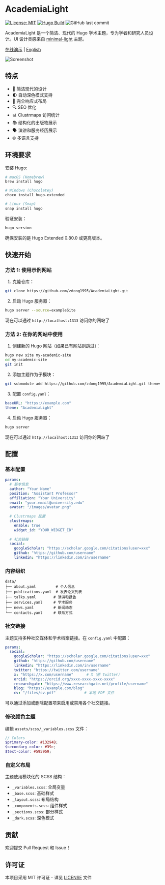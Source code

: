 # AcademiaLight

[![License: MIT](https://img.shields.io/badge/License-MIT-yellow.svg)](https://opensource.org/licenses/MIT) [![Hugo Build](https://github.com/zdong1995/AcademiaLight/actions/workflows/hugo.yml/badge.svg)](https://github.com/zdong1995/AcademiaLight/actions/workflows/hugo.yml) ![GitHub last commit](https://img.shields.io/github/last-commit/zdong1995/AcademiaLight)

AcademiaLight 是一个简洁、现代的 Hugo 学术主题，专为学者和研究人员设计。UI 设计灵感来自 [minimal-light](https://github.com/yaoyao-liu/minimal-light) 主题。

[在线演示](https://academialight.netlify.app) | [English](README.md)

![Screenshot](images/screenshot.png)

## 特点

- 🎨 简洁现代的设计
- 🌓 自动深色模式支持
- 📱 完全响应式布局
- 🔍 SEO 优化
- 📊 Clustrmaps 访问统计
- 📚 结构化的出版物展示
- 🗣️ 演讲和服务经历展示
- 🌐 多语言支持

## 环境要求

安装 Hugo:
```bash
# macOS (Homebrew)
brew install hugo

# Windows (Chocolatey)
choco install hugo-extended

# Linux (Snap)
snap install hugo
```

验证安装：
```bash
hugo version
```

确保安装的是 Hugo Extended 0.80.0 或更高版本。

## 快速开始

### 方法 1: 使用示例网站

1. 克隆仓库：
```bash
git clone https://github.com/zdong1995/AcademiaLight.git
```

2. 启动 Hugo 服务器：
```bash
hugo server --source=exampleSite
```

现在可以通过 `http://localhost:1313` 访问你的网站了

### 方法 2: 在你的网站中使用

1. 创建新的 Hugo 网站（如果已有网站则跳过）：
```bash
hugo new site my-academic-site
cd my-academic-site
git init
```

2. 添加主题作为子模块：
```bash
git submodule add https://github.com/zdong1995/AcademiaLight.git themes/AcademiaLight
```

3. 配置 `config.yaml`：
```yaml
baseURL: "https://example.com"
theme: "AcademiaLight"
```

4. 启动 Hugo 服务器：
```bash
hugo server
```

现在可以通过 `http://localhost:1313` 访问你的网站了

## 配置

### 基本配置

```yaml
params:
  # 基本信息
  author: "Your Name"
  position: "Assistant Professor"
  affiliation: "Your University"
  email: "your.email@university.edu"
  avatar: "/images/avatar.png"
  
  # Clustrmaps 配置
  clustrmaps:
    enable: true
    widget_id: "YOUR_WIDGET_ID"
    
  # 社交链接
  social:
    googleScholar: "https://scholar.google.com/citations?user=xxx"
    github: "https://github.com/username"
    linkedin: "https://linkedin.com/in/username"
```

### 内容组织

```
data/
├── about.yaml         # 个人信息
├── publications.yaml  # 发表论文列表
├── talks.yaml        # 演讲和报告
├── services.yaml     # 学术服务
├── news.yaml         # 新闻动态
└── contacts.yaml     # 联系方式
```

### 社交链接

主题支持多种社交媒体和学术档案链接。在 `config.yaml` 中配置：

```yaml
params:
  social:
    googleScholar: "https://scholar.google.com/citations?user=xxx"
    github: "https://github.com/username"
    linkedin: "https://linkedin.com/in/username"
    twitter: "https://twitter.com/username"
    x: "https://x.com/username"      # X（原 Twitter）
    orcid: "https://orcid.org/xxxx-xxxx-xxxx-xxxx"
    researchgate: "https://www.researchgate.net/profile/username"
    blog: "https://example.com/blog"
    cv: "/files/cv.pdf"             # 本地 PDF 文件
```

可以通过添加或删除配置项来启用或禁用各个社交链接。

### 修改颜色主题

编辑 `assets/scss/_variables.scss` 文件：

```scss
// Colors
$primary-color: #13294B;
$secondary-color: #39c;
$text-color: #595959;
```

### 自定义布局

主题使用模块化的 SCSS 结构：
- `_variables.scss`: 全局变量
- `_base.scss`: 基础样式
- `_layout.scss`: 布局结构
- `_components.scss`: 组件样式
- `_sections.scss`: 部分样式
- `_dark.scss`: 深色模式

## 贡献

欢迎提交 Pull Request 和 Issue！

## 许可证

本项目采用 MIT 许可证 - 详见 [LICENSE](LICENSE) 文件 
